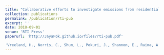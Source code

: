 ```yaml
---
title: "Collaborative efforts to investigate emissions from residential and municipal trash burning in India"
collection: publications
permalink: /publication/rti-pub
excerpt: ''
date: 2018-09-01
venue: 'RTI Press'
paperurl: 'http://JayaPok.github.io/files/rti-pub.pdf'

'Vreeland, H., Norris, C., Shum, L., Pokuri, J., Shannon, E., Raina, A., ... Stoner, B. R. (2018). Collaborative efforts to investigate emissions from residential and municipal trash burning in India. (RTI Press Publication No. RB-0019-1809). Research Triangle Park, NC: RTI Press.'
---
```

